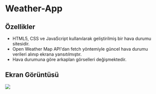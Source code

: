 ﻿<h1> Weather-App </h1>

<h2>Özellikler</h2>

- HTML5, CSS ve JavaScript kullanılarak geliştirilmiş bir hava durumu sitesidir.
- Open Weather Map API'dan fetch yöntemiyle güncel hava durumu verileri alınıp ekrana yansıtılmıştır.
- Hava durumuna göre arkaplan görselleri değişmektedir.

<h2>Ekran Görüntüsü</h2>

![](ekran.gif)
